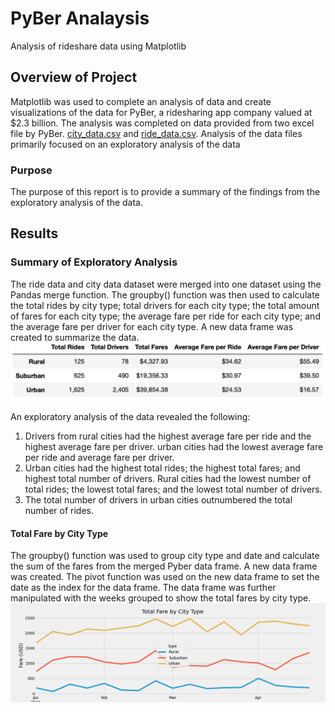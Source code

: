 # PyBer Analaysis

Analysis of rideshare data using Matplotlib

## Overview of Project 

Matplotlib was used to complete an analysis of data and create visualizations of the data for PyBer, a ridesharing app company valued at $2.3 billion. The analysis was completed on data provided from two excel file by PyBer. [city_data.csv]( https://github.com/AjaniBenoit/PyBer_Analysis/blob/main/city_data.csv) and [ride_data.csv]( https://github.com/AjaniBenoit/PyBer_Analysis/blob/main/ride_data.csv). Analysis of the data files primarily focused on an exploratory analysis of the data 

### Purpose 

The purpose of this report is to provide a summary of the findings from the exploratory analysis of the data.

## Results 

### Summary of Exploratory Analysis

The ride data and city data dataset were merged into one dataset using the Pandas merge function. The groupby() function was then used to calculate the total rides by city type; total drivers for each city type; the total amount of fares for each city type; the average fare per ride for each city type; and the average fare per driver for each city type. A new data frame was created to summarize the data.  
![summary_df.png]( https://github.com/AjaniBenoit/PyBer_Analysis/blob/main/summary_df.png)

An exploratory analysis of the data revealed the following:

1.	Drivers from rural cities had the highest average fare per ride and the highest average fare per driver. urban cities had the lowest average fare per ride and average fare per driver.
2.	Urban cities had the highest total rides; the highest total fares; and highest total number of drivers. Rural cities had the lowest number of total rides; the lowest total fares; and the lowest total number of drivers. 
3.	The total number of drivers in urban cities outnumbered the total number of rides.

#### Total Fare by City Type 

The groupby() function was used to group city type and date and calculate the sum of the fares from the merged Pyber data frame. A new data frame was created. The pivot function was used on the new data frame to set the date as the index for the data frame. The data frame was further manipulated with the weeks grouped to show the total fares by city type. 
![Fig8.png]( https://github.com/AjaniBenoit/PyBer_Analysis/blob/main/Fig8.png)

